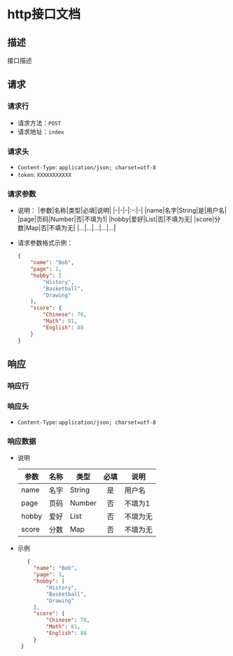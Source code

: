 # http接口文档

## 描述

接口描述

## 请求

### 请求行
  
- 请求方法：`POST`
- 请求地址：`index`

### 请求头

- `Content-Type`: `application/json; charset=utf-8`
- `token`: `XXXXXXXXXXX`

### 请求参数

- 说明：
  |参数|名称|类型|必填|说明|
  |-|-|-|:-:|-|
  |name|名字|String|是|用户名|
  |page|页码|Number|否|不填为1|
  |hobby|爱好|List|否|不填为无|
  |score|分数|Map|否|不填为无|
  |...|...|...|...|...|

- 请求参数格式示例：

   ```json
   {
       "name": "Bob",
       "page": 1,
       "hobby": [
           "History",
           "Basketball",
           "Drawing"
       ],
       "score": {
           "Chinese": 78,
           "Math": 81,
           "English": 88
       }
   }
  ```

## 响应

### 响应行

### 响应头

- `Content-Type`: `application/json; charset=utf-8`

### 响应数据

- 说明

   |参数|名称|类型|必填|说明|
  |-|-|-|:-:|-|
  |name|名字|String|是|用户名|
  |page|页码|Number|否|不填为1|
  |hobby|爱好|List|否|不填为无|
  |score|分数|Map|否|不填为无|

- 示例

  ```json
     {
       "name": "Bob",
       "page": 1,
       "hobby": [
           "History",
           "Basketball",
           "Drawing"
       ],
       "score": {
           "Chinese": 78,
           "Math": 81,
           "English": 88
       }
   }
  ```
